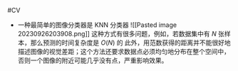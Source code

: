#CV 

- 一种最简单的图像分类器是 KNN 分类器
![[Pasted image 20230926203908.png]]
这种方式有很多问题，例如，若数据集中有 $N$ 张样本，那么预测的时间复杂度是 $O(N)$ 的
此外，用范数获得的距离并不能很好地描述图像的视觉差距；这个方法还要求数据点必须均匀地分布在整个空间中，否则一个图像的附近可能几乎没有点，严重影响效果。


